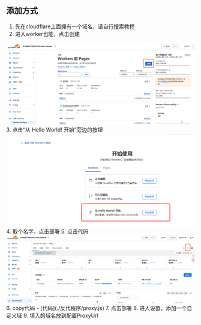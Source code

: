 

## 添加方式
1. 先在cloudflare上面拥有一个域名，请自行搜索教程
2. 进入worker也能，点击创建
<img src="../img/cloudflare1.png" width="800"/>
3. 点击“从 Hello World! 开始”旁边的按钮
<img src="../img/cloudflare2.png" width="800"/>
4. 取个名字，点击部署
5. 点击代码
<img src="../img/cloudflare3.png" width="800"/>
6. copy代码
- [代码](./反代程序/proxy.js)
7. 点击部署
8. 进入设置，添加一个自定义域
9. 填入的域名放到配置ProxyUrl
